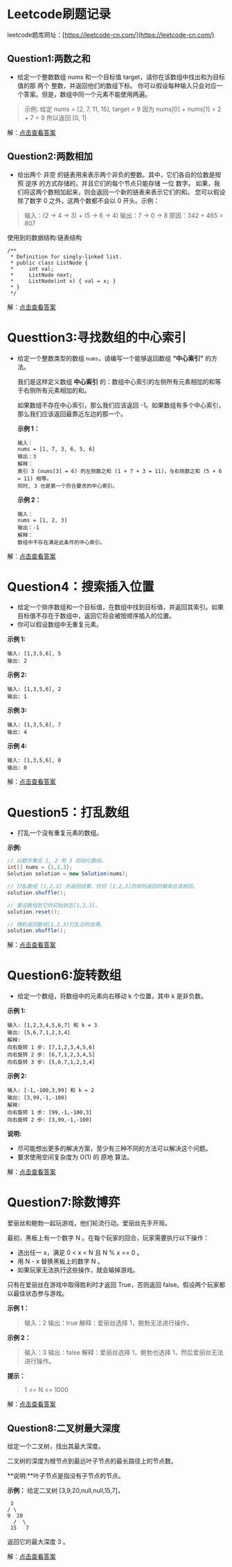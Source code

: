 # Leetcode刷题记录
leetcode题库网址：[https://leetcode-cn.com/](https://leetcode-cn.com/)
## Question1:两数之和
* 给定一个整数数组 nums 和一个目标值 target，请你在该数组中找出和为目标值的那 两个 整数，并返回他们的数组下标。
你可以假设每种输入只会对应一个答案。但是，数组中同一个元素不能使用两遍。

>示例:
>给定 nums = [2, 7, 11, 15], target = 9
>因为 nums[0] + nums[1] = 2 + 7 = 9
>所以返回 [0, 1]

解：[点击查看答案](https://github.com/jiaoery/leetcode/tree/master/src/leetcode1)

## Question2:两数相加
* 给出两个 非空 的链表用来表示两个非负的整数。其中，它们各自的位数是按照 逆序 的方式存储的，并且它们的每个节点只能存储 一位 数字。
如果，我们将这两个数相加起来，则会返回一个新的链表来表示它们的和。
您可以假设除了数字 0 之外，这两个数都不会以 0 开头。示例：

>输入：(2 -> 4 -> 3) + (5 -> 6 -> 4)
>输出：7 -> 0 -> 8
>原因：342 + 465 = 807

使用到的数据结构:链表结构
```
/**
 * Definition for singly-linked list.
 * public class ListNode {
 *     int val;
 *     ListNode next;
 *     ListNode(int x) { val = x; }
 * }
 */
```
 解：[点击查看答案](https://github.com/jiaoery/leetcode/tree/master/src/leetcode02)



# Questtion3:寻找数组的中心索引

* 给定一个整数类型的数组 `nums`，请编写一个能够返回数组 **“中心索引”** 的方法。

  我们是这样定义数组 **中心索引** 的：数组中心索引的左侧所有元素相加的和等于右侧所有元素相加的和。

  如果数组不存在中心索引，那么我们应该返回 -1。如果数组有多个中心索引，那么我们应该返回最靠近左边的那一个。

  **示例 1：**

  ```
  输入：
  nums = [1, 7, 3, 6, 5, 6]
  输出：3
  解释：
  索引 3 (nums[3] = 6) 的左侧数之和 (1 + 7 + 3 = 11)，与右侧数之和 (5 + 6 = 11) 相等。
  同时, 3 也是第一个符合要求的中心索引。
  ```

  **示例 2：**

  ```
  输入：
  nums = [1, 2, 3]
  输出：-1
  解释：
  数组中不存在满足此条件的中心索引。
  ```

解：[点击查看答案](https://github.com/jiaoery/leetcode/tree/master/src/leetcode03)

# Question4：搜索插入位置

* 给定一个排序数组和一个目标值，在数组中找到目标值，并返回其索引。如果目标值不存在于数组中，返回它将会被按顺序插入的位置。
* 你可以假设数组中无重复元素。

**示例 1:**

```
输入: [1,3,5,6], 5
输出: 2
```

**示例 2:**

```
输入: [1,3,5,6], 2
输出: 1
```

**示例 3:**

```
输入: [1,3,5,6], 7
输出: 4
```

**示例 4:**

```
输入: [1,3,5,6], 0
输出: 0
```

解：[点击查看答案](https://github.com/jiaoery/leetcode/tree/master/src/leetcode04)

# Question5：打乱数组

* 打乱一个没有重复元素的数组。 

**示例:**

```java
// 以数字集合 1, 2 和 3 初始化数组。
int[] nums = {1,2,3};
Solution solution = new Solution(nums);

// 打乱数组 [1,2,3] 并返回结果。任何 [1,2,3]的排列返回的概率应该相同。
solution.shuffle();

// 重设数组到它的初始状态[1,2,3]。
solution.reset();

// 随机返回数组[1,2,3]打乱后的结果。
solution.shuffle();


```

解：[点击查看答案](https://github.com/jiaoery/leetcode/tree/master/src/leetcode05)

# Question6:旋转数组

* 给定一个数组，将数组中的元素向右移动 k 个位置，其中 k 是非负数。

**示例 1:**

```
输入: [1,2,3,4,5,6,7] 和 k = 3
输出: [5,6,7,1,2,3,4]
解释:
向右旋转 1 步: [7,1,2,3,4,5,6]
向右旋转 2 步: [6,7,1,2,3,4,5]
向右旋转 3 步: [5,6,7,1,2,3,4]
```

**示例 2:**

```
输入: [-1,-100,3,99] 和 k = 2
输出: [3,99,-1,-100]
解释: 
向右旋转 1 步: [99,-1,-100,3]
向右旋转 2 步: [3,99,-1,-100]
```


**说明:**

* 尽可能想出更多的解决方案，至少有三种不同的方法可以解决这个问题。
* 要求使用空间复杂度为 O(1) 的 原地 算法。

解：[点击查看答案](https://github.com/jiaoery/leetcode/tree/master/src/leetcode06)

# Question7:除数博弈

爱丽丝和鲍勃一起玩游戏，他们轮流行动。爱丽丝先手开局。

最初，黑板上有一个数字 N 。在每个玩家的回合，玩家需要执行以下操作：

* 选出任一 x，满足 0 < x < N 且 N % x == 0 。
* 用 N - x 替换黑板上的数字 N 。
* 如果玩家无法执行这些操作，就会输掉游戏。

只有在爱丽丝在游戏中取得胜利时才返回 True，否则返回 false。假设两个玩家都以最佳状态参与游戏。

 

**示例 1：**

> 输入：2
> 输出：true
> 解释：爱丽丝选择 1，鲍勃无法进行操作。

**示例 2：**

> 输入：3
> 输出：false
> 解释：爱丽丝选择 1，鲍勃也选择 1，然后爱丽丝无法进行操作。

**提示：**

> 1 <= N <= 1000

解：[点击查看答案](https://github.com/jiaoery/leetcode/tree/master/src/leetcode07)

## Question8:二叉树最大深度

给定一个二叉树，找出其最大深度。

二叉树的深度为根节点到最远叶子节点的最长路径上的节点数。

**说明:**叶子节点是指没有子节点的节点。

**示例：**
给定二叉树 [3,9,20,null,null,15,7]，

     3
    / \
    9  20
      /  \
     15   7

返回它的最大深度 3 。

解：[点击查看答案](https://github.com/jiaoery/leetcode/tree/master/src/leetcode08)